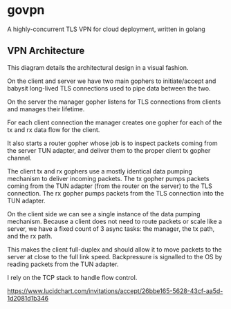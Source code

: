 # govpn
A highly-concurrent TLS VPN for cloud deployment, written in golang

## VPN Architecture

This diagram details the architectural design in a visual fashion.

On the client and server we have two main gophers to initiate/accept and babysit long-lived TLS connections used to pipe data between the two.

On the server the manager gopher listens for TLS connections from clients and manages their lifetime.

For each client connection the manager creates one gopher for each of the tx and rx data flow for the client.

It also starts a router gopher whose job is to inspect packets coming from the server TUN adapter, and deliver them to the proper client tx gopher channel.

The client tx and rx gophers use a mostly identical data pumping mechanism to deliver incoming packets.
The tx gopher pumps packets coming from the TUN adapter (from the router on the server) to the TLS connection.
The rx gopher pumps packets from the TLS connection into the TUN adapter.

On the client side we can see a single instance of the data pumping mechanism.
Because a client does not need to route packets or scale like a server, we have a fixed count of 3 async tasks: the manager, the tx path, and the rx path.

This makes the client full-duplex and should allow it to move packets to the server at close to the full link speed.
Backpressure is signalled to the OS by reading packets from the TUN adapter.

I rely on the TCP stack to handle flow control.

https://www.lucidchart.com/invitations/accept/26bbe165-5628-43cf-aa5d-1d2081d1b346
